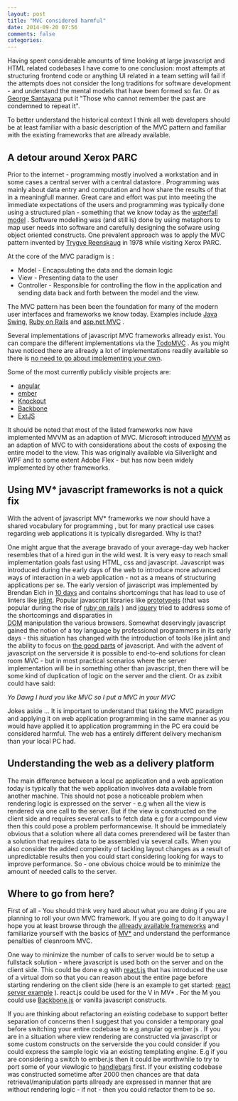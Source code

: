 ```yaml
---
layout: post
title: "MVC considered harmful"
date: 2014-09-20 07:56
comments: false
categories:
---
```

Having spent considerable amounts of time looking at large javascript and HTML related codebases I have come to one conclusion:
most attempts at structuring frontend code or anything UI related in a team setting will fail if the attempts does not consider the long traditions
for software development - and understand the mental models that have been formed so far.
Or as [George Santayana](http://www.wikiwand.com/en/George_Santayana) put it "Those who cannot remember the past are condemned to repeat it".

To better understand the historical context I think all web developers should be at least familiar with a basic description of
the MVC pattern and familiar with the existing frameworks that are allready available.

## A detour around Xerox PARC
Prior to the internet - programming mostly involved a workstation and in some cases a central server with a central datastore .
Programming was mainly about data entry and computation and how share the results of that in a meaningfull manner.
Great care and effort was put into meeting the immediate expectations of the users and programming was typically done using a structured plan - something that we know today as the [waterfall model](https://www.wikiwand.com/en/Waterfall_model) .
Software modelling was (and still is) done by using metaphors to map user needs into software and carefully designing the sofware using object 
oriented constructs.
One prevalent approach was to apply the MVC pattern invented by [Trygve Reenskaug](https://www.wikiwand.com/en/Trygve_Reenskaug)
in 1978 while visiting Xerox PARC.

At the core of the MVC paradigm is :

* Model -  Encapsulating the data and the domain logic
* View -   Presenting data to the user
* Controller - Responsible for controlling the flow in the application and sending data back and forth between the model and the view.

The MVC pattern has been been the foundation for many of the modern user interfaces and frameworks we know today. Examples include [Java Swing](http://www.oracle.com/technetwork/java/architecture-142923.html), [Ruby on Rails](http://guides.rubyonrails.org/getting_started.html)  and [asp.net MVC](http://www.asp.net/mvc) .  

Several implementations of javascript MVC frameworks allready exist. You can compare the different implementations via the [TodoMVC](http://todomvc.com) . As you might have noticed there are allready a lot of implementations readily available so there is [no need to go about implementing your own](http://blog.tastejs.com/yet-another-framework-syndrome-yafs).

Some of the most currently publicly visible projects are:

* [angular](https://angularjs.org)
* [ember](https://emberjs.com)
* [Knockout](https://knockoutjs.com)
* [Backbone](https://backbonejs.org)
* [ExtJS](http://dev.sencha.com/ext/5.0.0/)

It should be noted that most of the listed frameworks now have implemented MVVM as an adaption of MVC.
Microsoft introduced [MVVM](http://addyosmani.com/blog/understanding-mvvm-a-guide-for-javascript-developers/) as an adaption of MVC to
with considerations about the costs of exposing the entire model to the view. This was originally available via Silverlight and WPF and to some
extent Adobe Flex -  but has now been widely implemented by other frameworks.

## Using MV* javascript frameworks is not a quick fix
With the advent of javascript  MV* frameworks we now should have a shared vocabulary for programming , but for many practical use cases regarding
web applications it is typically disregarded. Why is that?

One might argue that the average bravado of your average-day web hacker resembles that of a hired gun in the wild west. It is very easy to reach small
implementation goals fast using HTML, css and javascript.  Javascript was introduced during the early days of the web to introduce more advanced ways 
of interaction in a web application - not as a  means of structuring applications per se. The early version of javascript was implemented by Brendan 
Eich in [10 days](https://www.w3.org/community/webed/wiki/A_Short_History_of_JavaScript) and contains shortcomings that has lead to use of linters 
like [jslint](https://jslint.com).  Popular javascript libraries like [prototypejs](https://prototypejs.org) (that was popular during the rise of 
[ruby on rails](https://rubyonrails.org) ) and  [jquery](https://jquery.com) tried to address some of the shortcomings and disparaties in  
[DOM](https://wwww.w3.org/DOM) manipulation the various browsers. Somewhat deservingly javascript gained the notion of a toy language by professional
programmers in its early days - this situation has changed with the introduction of tools like jslint and the ability to focus on
[the good parts](http://www.amazon.com/JavaScript-Good-Parts-Douglas-Crockford/dp/0596517742) of javascript. And with the advent of  javascript on the
serverside it is possible to end-to-end solutions for clean room MVC  - but in most practical scenarios where the server implementation will be in 
something other than javascript, then there will be some kind of duplication of logic on the server and the client. Or as zxibit could have said:

*Yo Dawg I hurd you like MVC so I put a MVC in your MVC*

Jokes aside ... It is important to understand that taking the MVC paradigm and applying it on web application programming in the same manner as you 
would have applied it to application programming in the PC era could be considered harmful. The web has a entirely different delivery mechanism 
than your local PC had.

##  Understanding the web as a delivery platform 

The main difference between  a local pc application and a web application today is typically that the web application involves data available from 
another machine. This should not pose a noticeable problem when rendering logic is expressed on the server - e.g when all the view is rendered via one call to the 
server. But if the view is constructed on the client side and requires several calls to fetch data e.g for a compound view then this could pose a problem
performancewise. It should be immediately obvious that a solution where all data comes prerendered will be faster than a solution that requires data to 
be assembled via several calls. When you also consider the added complexity of tackling layout changes as a result of unpredictable results then you 
could start considering looking for ways to improve performance. So - one obvious choice would be to minimize the amount of needed calls to the server.



## Where to go from here?
First of all - You should think very hard about what you are doing if you are planning to roll your own MVC framework. If you are going to do it anyway
I hope you at least browse through the [allready available frameworks](https://todomvc.com) and familiarize yourself
with the basics of [MV*](http://addyosmani.com/blog/understanding-mvvm-a-guide-for-javascript-developers/) and understand the performance penalties of cleanroom MVC.

One  way to minimize the number of calls to server would be to setup a fullstack solution - where javascript is used both on the server and on the client
side. This could be done e.g with [react.js](https://facebook.github.io/react/) that has introduced the use of a virtual dom so that you can reason about
the entire page before starting rendering on the client side (here is an example to get started: [react server example](https://github.com/mhart/react-server-example) ).
  react.js could be used for the V in MV* . For the M you could use [Backbone.js](https://backbonejs.org) or vanilla javascript constructs.


If you are thinking about refactoring an existing codebase to support better separation of concerns then I suggest that you consider a temporary goal before
switching your entire codebase to e.g angular og ember.js . If you are in a situation where view rendering are constructed  via javascript or some custom constructs 
on the serverside the you could consider if you could express the sample logic via an existing templating engine. E.g if you are considering a switch to
ember.js then it could be worthwhile to try to port some of your viewlogic to [handlebars](http://handlebarsjs.com/) first. If your existing codebase was constructed
sometime after 2000 then chances are that data retrieval/manipulation parts allready are expressed in manner that are without rendering logic - if  not - then you could
refactor them to be so.

